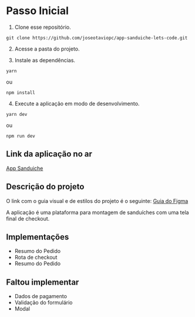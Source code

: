 # Passo Inicial

1. Clone esse repositório.
```
git clone https://github.com/joseotaviopc/app-sanduiche-lets-code.git
```

2. Acesse a pasta do projeto.

3. Instale as dependências.

```
yarn
```
ou

```
npm install
```

4. Execute a aplicação em modo de desenvolvimento.


```
yarn dev
```
ou
```
npm run dev
```
## Link da aplicação no ar

[App Sanduiche](https://app-sanduiche-lets-code.vercel.app/)

## Descrição do projeto

O link com o guia visual e de estilos do projeto é o seguinte: [Guia do Figma](https://www.figma.com/file/yfC52fwN1hEKpPFsHlryXS/Untitled?node-id=2%3A86)


A aplicação é uma plataforma para montagem de sanduíches com uma tela final de checkout.

## Implementações

- Resumo do Pedido
- Rota de checkout
- Resumo do Pedido

## Faltou implementar

- Dados de pagamento
- Validação do formulário
- Modal
